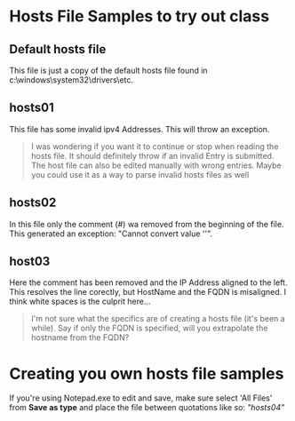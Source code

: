 # Hosts File Samples to try out class

## Default hosts file
This file is just a copy of the default hosts file found in c:\windows\system32\drivers\etc.

## hosts01
This file has some invalid ipv4 Addresses. This will throw an exception.

>I was wondering if you want it to continue or stop when reading the hosts file. It should definitely throw if an invalid Entry is submitted. The host file can also be edited manually with wrong entries. Maybe you could use it as a way to parse invalid hosts files as well

## hosts02
In this file only the comment (#) wa removed from the beginning of the file. This generated an exception: "Cannot convert value ''".

## host03
Here the comment has been removed and the IP Address aligned to the left. This resolves the line corectly, but HostName and the FQDN is misaligned. I think white spaces is the culprit here...

>I'm not sure what the specifics are of creating a hosts file (it's been a while). Say if only the FQDN is specified, will you extrapolate the hostname from the FQDN?

# Creating you own hosts file samples
If you're using Notepad.exe to edit and save, make sure select 'All Files' from **Save as type** and place the file between quotations like so: _"hosts04"_